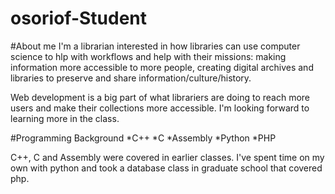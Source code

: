 osoriof-Student
===============
#About me
I'm a librarian interested in how libraries can use computer science to hlp with workflows and help with their missions: making information more accessible to more people, creating digital archives and libraries to preserve and share information/culture/history.

Web development is a big part of what librariers are doing to reach more users and make their collections more accessible. I'm looking forward to learning more in the class.

#Programming Background
*C++
*C
*Assembly
*Python
*PHP

C++, C and Assembly were covered in earlier classes. I've spent time on my own with python and took a database class in graduate school that covered php.
